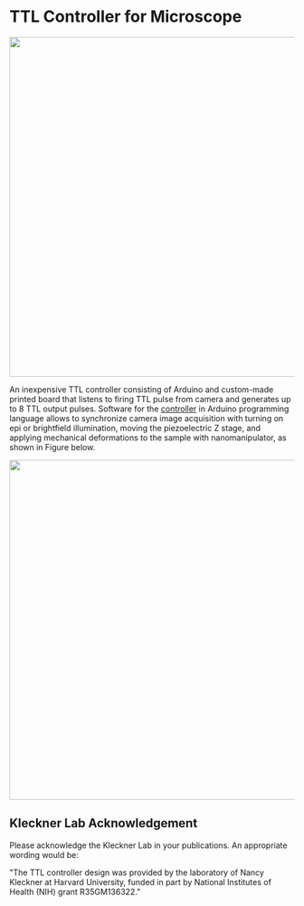 # TTL Controller for Microscope 

<img src="https://github.com/mariavmukhina/Custom_TTL_Controller_for_Microscope/blob/main/images/controller-small.jpg" width="600">  

An inexpensive TTL controller consisting of Arduino and custom-made printed board that listens to firing TTL pulse from camera and generates up to 8 TTL output pulses. Software for the [controller](https://github.com/mariavmukhina/ScopeScript/tree/main/hardwareControl/piezoController/arduinoFirmware) in Arduino programming language allows to synchronize camera image acquisition with turning on epi or brightfield illumination, moving the piezoelectric Z stage, and applying mechanical deformations to the sample with nanomanipulator, as shown in Figure below.

<img src="https://github.com/mariavmukhina/Custom_TTL_Controller_for_Microscope/blob/main/images/TTL%20triggering%20scheme.png" width="600">

## Kleckner Lab Acknowledgement

Please acknowledge the Kleckner Lab in your publications. An appropriate wording would be:

"The TTL controller design was provided by the laboratory of Nancy Kleckner at Harvard University, funded in part by National Institutes of Health (NIH) grant R35GM136322."




